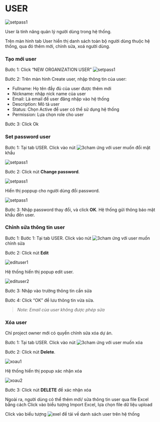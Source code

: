 # USER

![setpass1](/test-framework-api/guest/doc-file/doc-file/66c764cc-283a-4c99-8bb2-376f230c8591/User1.png)

User là tính năng quản lý người dùng trong hệ thống.

Trên màn hình tab User hiển thị danh sách toàn bộ người dùng thuộc hệ thống, qua đó thêm mới, chỉnh sửa, xoá người dùng. 

### Tạo mới user
Bước 1: Click “NEW ORGANIZATION USER” 
![setpass1](/test-framework-api/guest/doc-file/doc-file/6e9865cd-f0c7-4ef1-b163-00ebeeeac0d0/taou2.png)

Bước 2:	Trên màn hình Create user, nhập thông tin của user:

-	Fullname: Họ tên đầy đủ của user được thêm mới
-	Nickname: nhập nick name của user
-	Email: Là email để user đăng nhập vào hệ thống
-	Description: Mô tả user
-	Status: Chọn Active để user có thể sử dụng hệ thống
-	Permission: Lựa chọn role cho user

Bước 3: Click Ok

### Set password user
Bước 1:	Tại tab USER. Click vào nút ![3cham](https://user-images.githubusercontent.com/105435351/197490871-756491bf-bdbc-460f-9a51-9b27ed4240c7.png)  ứng với user muốn đổi mật khẩu

![setpass1](/test-framework-api/guest/doc-file/doc-file/5cd74f7e-452a-40d9-bacf-bfb1cd5ea746/setu1.png)

Bước 2:	Click nút **Change password**.

![setpass1](/test-framework-api/guest/doc-file/doc-file/b1645b98-4b0b-4533-b43f-c377d4c4b64a/setu2.png)


Hiển thị poppup cho người dùng đổi password. 

![setpass1](/test-framework-api/guest/doc-file/doc-file/9d77f025-8d56-48e9-b652-f7a57aa3ccea/setu3.png)


Bước 3:	Nhập password thay đổi, và click **OK**. Hệ thống gửi thông báo mật khẩu đến user.

### Chỉnh sửa thông tin user
Bước 1:	Bước 1:	Tại tab USER. Click vào nút ![3cham](https://user-images.githubusercontent.com/105435351/197490871-756491bf-bdbc-460f-9a51-9b27ed4240c7.png)  ứng với user muốn chỉnh sửa

Bước 2:	Click nút **Edit**

![edituser1](/test-framework-api/guest/doc-file/doc-file/0ea91d98-4156-4ff1-a28f-e3e5284c40b9/editu1.png)

Hệ thống hiển thị popup edit user.

![edituser2](/test-framework-api/guest/doc-file/doc-file/99e409f0-f9b1-4bc1-b43a-0ea67b428f18/editu2.png)

Bước 3:	Nhập vào trường thông tin cần sửa

Bước 4:	Click “OK” để lưu thông tin vừa sửa.

> *Note: Email của user không được phép sửa*

### Xóa user
Chỉ project owner mới có quyền chỉnh sửa xóa dự án.

Bước 1:	Tại tab USER. Click vào nút ![3cham](https://user-images.githubusercontent.com/105435351/197490871-756491bf-bdbc-460f-9a51-9b27ed4240c7.png)  ứng với user muốn xóa

Bước 2:	Click nút **Delete**.

![xoau1](/test-framework-api/guest/doc-file/doc-file/5efe318d-ff88-4e2b-ac11-b9a05c095523/xoau1.png)

Hệ thống hiển thị popup xác nhận xóa

![xoau2](/test-framework-api/guest/doc-file/doc-file/36d0f8b8-2ee0-41b8-b822-dc0a30bf3fef/xoau2.png)

Bước 3:	Click nút **DELETE** để xác nhận xóa

Ngoài ra, người dùng có thể thêm mới/ sửa thông tin user qua file Excel bằng cách Click vào biểu tượng Import Excel, lựa chọn file dữ liệu upload

Click vào biểu tượng ![exel](/test-framework-api/guest/doc-file/doc-file/dd82109a-6b46-4bd4-8bf7-b6557832c30d/exel.png) để tải về danh sách user trên hệ thống
